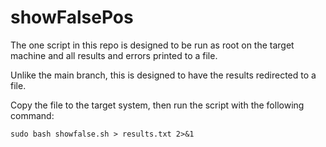 # showFalsePos
The one script in this repo is designed to be run as root on the target machine and all results and errors printed to a file.

Unlike the main branch, this is designed to have the results redirected to a file.

Copy the file to the target system, then run the script with the following command:

`sudo bash showfalse.sh > results.txt 2>&1`

